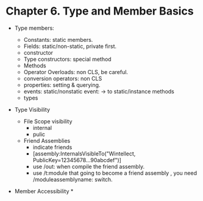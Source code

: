 # Chapter 6. Type and Member Basics

* Type members:
  * Constants: static members.
  * Fields: static/non-static, private first.
  * constructor
  * Type constructors: special method
  * Methods
  * Operator Overloads: non CLS, be careful.
  * conversion operators: non CLS
  * properties: setting & querying.
  * events: static/nonstatic event: -> to static/instance methods
  * types

* Type Visibility
  * File Scope visibility
    * internal
    * pulic
  * Friend Assemblies
    * indicate friends
    * [assembly:InternalsVisibleTo("Wintellect, PublicKey=12345678...90abcdef")]
    * use /out:<file> when compile the friend assembly.
    * use /t:module that going to become a friend assembly , you need /moduleassemblyname:<string> switch.

* Member Accessibility
  * 
